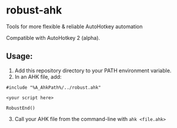 # robust-ahk
Tools for more flexible &amp; reliable AutoHotkey automation

Compatible with AutoHotkey 2 (alpha).

## Usage:

1. Add this repository directory to your PATH environment variable.
2. In an AHK file, add:
```
#include "%A_AhkPath%/../robust.ahk"

<your script here>

RobustEnd()
```
3. Call your AHK file from the command-line with `ahk <file.ahk>`
